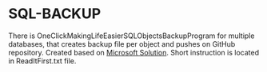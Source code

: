 # SQL-BACKUP
There is OneClickMakingLifeEasierSQLObjectsBackupProgram for multiple databases, that creates backup file per object and pushes on GitHub repository. Created based on [Microsoft Solution](https://github.com/microsoft/mssql-scripter).
Short instruction is located in ReadItFirst.txt file.
